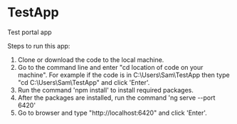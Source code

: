 # TestApp
Test portal app

Steps to run this app:
1) Clone or download the code to the local machine.
2) Go to the command line and enter "cd location of code on your machine". For example if the code is in C:\Users\Sam\TestApp then type 
   "cd   C:\Users\Sam\TestApp" and click 'Enter'.
3) Run the command 'npm install'  to install required packages.
4) After the packages are installed, run the command 'ng serve --port 6420'
5) Go to browser and type "http://localhost:6420" and click 'Enter'.
